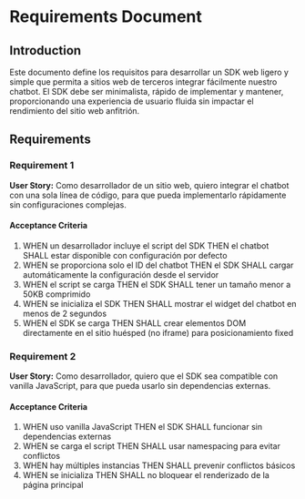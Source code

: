 # Requirements Document

## Introduction

Este documento define los requisitos para desarrollar un SDK web ligero y simple que permita a sitios web de terceros integrar fácilmente nuestro chatbot. El SDK debe ser minimalista, rápido de implementar y mantener, proporcionando una experiencia de usuario fluida sin impactar el rendimiento del sitio web anfitrión.

## Requirements

### Requirement 1

**User Story:** Como desarrollador de un sitio web, quiero integrar el chatbot con una sola línea de código, para que pueda implementarlo rápidamente sin configuraciones complejas.

#### Acceptance Criteria

1. WHEN un desarrollador incluye el script del SDK THEN el chatbot SHALL estar disponible con configuración por defecto
2. WHEN se proporciona solo el ID del chatbot THEN el SDK SHALL cargar automáticamente la configuración desde el servidor
3. WHEN el script se carga THEN el SDK SHALL tener un tamaño menor a 50KB comprimido
4. WHEN se inicializa el SDK THEN SHALL mostrar el widget del chatbot en menos de 2 segundos
5. WHEN el SDK se carga THEN SHALL crear elementos DOM directamente en el sitio huésped (no iframe) para posicionamiento fixed

### Requirement 2

**User Story:** Como desarrollador, quiero que el SDK sea compatible con vanilla JavaScript, para que pueda usarlo sin dependencias externas.

#### Acceptance Criteria

1. WHEN uso vanilla JavaScript THEN el SDK SHALL funcionar sin dependencias externas
2. WHEN se carga el script THEN SHALL usar namespacing para evitar conflictos
3. WHEN hay múltiples instancias THEN SHALL prevenir conflictos básicos
4. WHEN se inicializa THEN SHALL no bloquear el renderizado de la página principal
